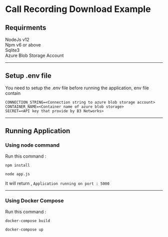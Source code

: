 # Call Recording Download Example

## Requirments

NodeJs v12 <br />
Npm v6 or above <br />
Sqlite3 <br />
Azure Blob Storage Account

<hr />

## Setup .env file

You need to setup the .env file before running the application, env file contain

```
CONNECTION_STRING=<Connection string to azure blob storage account>
CONTAINER_NAME=<Container name of azure blob storage>
SECRET=<API key that provide by B3 Networks>

```

<hr />

## Running Application

### Using node command

Run this command :

```
npm install

node app.js

```

It will return , `Application running on port : 5000`

<hr />

### Using Docker Compose

Run this command :

```
docker-compose build

docker-compose up
```
